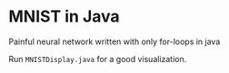 # MNIST in Java

Painful neural network written with only for-loops in java 

Run ```MNISTDisplay.java``` for a good visualization. 
